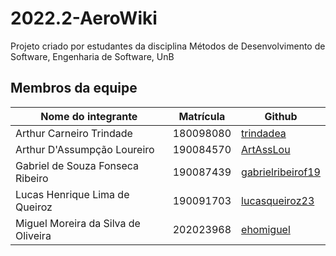 # 2022.2-AeroWiki
Projeto criado por estudantes da disciplina Métodos de Desenvolvimento de Software, Engenharia de Software, UnB

## Membros da equipe

| Nome do integrante                  | Matrícula | Github                                                       |
| ----------------------------------- | --------- | ------------------------------------------------------------ |
| Arthur Carneiro Trindade            | 180098080 | <a href="https://github.com/trindadea"> trindadea </a>       |
| Arthur D'Assumpção Loureiro         | 190084570 | <a href="https://github.com/ArtAssLou"> ArtAssLou</a>        |
| Gabriel de Souza Fonseca Ribeiro    | 190087439 | <a href="https://github.com/gabrielribeirof19"> gabrielribeirof19</a> |
| Lucas Henrique Lima de Queiroz      | 190091703 | <a href="https://github.com/lucasqueiroz23"> lucasqueiroz23</a> |
| Miguel Moreira da Silva de Oliveira | 202023968 | <a href="https://github.com/ehomiguel"> ehomiguel</a>        |
